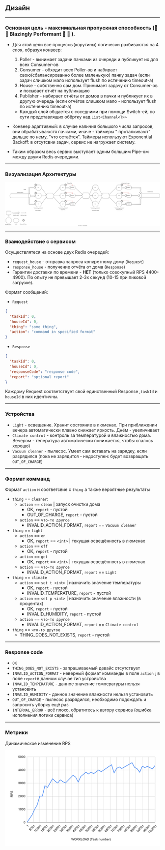 ## Дизайн

***

### Основная цель - максимальная пропускная способность (🚀 🚀 Blazingly Performant 🚀 🚀 ).

+ Для этой цели все процессы(корутины) логически разбиваются на 4 слоя, образуя конвеер:
    1. Poller - вынимает задачи пачками из очереди и публикует их для всех Consumer-ов
    2. Consumer - обходит всех Poller-ов и набирает свою(сбалансированно более маленькую) пачку задач (если задач
       слишком мало
       использует flush по истечению timeout-а)
    3. House - собственно сам дом. Принимает задачу от Consumer-ов и посывает отчёт на публикацию
    4. Publisher - набирает отчёты от домов в пачки и публикует их в другую очередь (если отчётов слишком мало -
       использует flush по истечению timeout-а)

    + Каждый слой общается с соседними при помощи Switch-ей, по сути представлящих обёртку над `List<Channel<T>>`
+ Конвеер адаптивный: в случае наличия большого числа запросов, они обрабатываюстя пачками, иначе - таймеры "
  проталкивают" дальше по нему, "что остаётся". Таймеры используют Exponential Backoff: в отсутсвии задач, сервис не
  нагружает систему.
+ Таким образом весь сервис выступает одним большим Pipe-ом между двумя Redis очередями.

*** 

### Визуализация Архитектуры

![Picture](https://raw.githubusercontent.com/Kaladin13/smart-house/iot-dev/backend/iot/pipeline.svg)


***

### Взамодействие с сервисом

Осуществлятеся на основе двух Redis очередей:

+ `request_house` - отправка запроса конкретному дому (`Request`)
+ `response_house` - получение отчёта от дома (`Response`)
+ Гарантии доставки по времени - __НЕТ__ (только совокупный RPS 4400-4900). По опыту не превышает 2-3х секунд (10-15 при
  пиковой загрузке).

Формат сообщений:

+ `Request`

```json
{
  "taskId": 0,
  "houseId": 0,
  "thing": "some thing",
  "action": "command in specified format"
}
```

+ `Response`

```json
{
  "taskId": 0,
  "houseId": 0,
  "responseCode": "response code",
  "report": "optional report"
}
```

Каждому Request соответствует свой единственный Response ,`taskId` и `houseId` в них идентичны.
***

### Устройства

+ `Light` - освещение. Хранит состояние в люменах. При приближении вечера автоматически плавно снижает яркость. Днём -
  увеличивает
+ `Climate control` - контроль за температурой и влажностью дома. Вечером - тепература автоматически понижается, чтобы
  спалось хорошо)
+ `Vacuum cleaner` - пылесос. Умеет сам вставать на зарядку, если разрядился (пока не зарядится - недоступен: будет
  возвращать `OUT_OF_CHARGE`)

***

### Формат комманд

Формат `action` и соответсвие с `thing` а также вероятные результаты

+ `thing` == `cleaner`:
    - `action` == `clean` | запуск очистки дома
        + OK, `report` - пустой
        + OUT_OF_CHARGE, `report` - пустой
    - `action` == `что-то другое`
        + INVALID_ACTION_FORMAT, `report` == `Vacuum cleaner`
+ `thing` == `light`
    - `action` == `on`
        + OK, `report` == `<int>` | текущая освещённость в люменах
    - `action` == `off`
        + OK, `report` - пустой
    - `action` == `get`
        + OK, `report` == `<int>` | текущая освещённость в люменах
    - `action` == `что-то другое`
        + INVALID_ACTION_FORMAT, `report` == `Light`
+ `thing` == `climate`
    - `action` == `set t <int>` | назначить значение температуры
        + OK, `report` - пустой
        + INVALID_TEMPERATURE, `report`  - пустой
    - `action` == `set р <int>` | назначить значение влажности (в процентах)
        + OK, `report` - пустой
        + INVALID_HUMIDITY, `report`  - пустой
    - `action` == `что-то другое`
        + INVALID_ACTION_FORMAT, `report` == `Climate control`
+ `thing` == `что-то другое`
    - THING_DOES_NOT_EXISTS, `report` - пустой

***

### Response code

+ `OK`
+ `THING_DOES_NOT_EXISTS` - запрашиваемый девайс отсутствует
+ `INVALID_ACTION_FORMAT` - неверный формат комманды в поле `action` ; в поле `report`в данном случае тип
  устройства
+ `INVALID_TEMPERATURE` - данное значение температуры нельзя установить
+ `INVALID_HUMIDITY` - данное значение влажности нельзя установить
+ `OUT_OF_CHARGE` - пылесос разрядился, необходимо подождать и запросить уборку ещё раз
+ `INTERNAL_ERROR` - всё плохо, обратитесь к автору сервиса (ошибка исполнения логики сервиса)

***

### Метрики

Динамическое изменение RPS

![PicRPS](https://raw.githubusercontent.com/Kaladin13/smart-house/iot-dev/backend/iot/chartRPS.svg)


